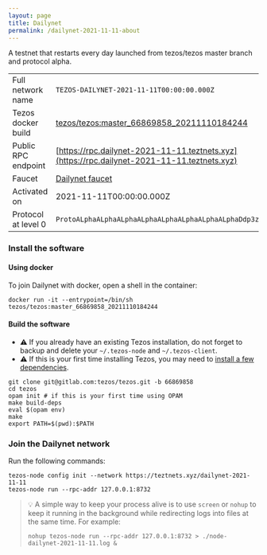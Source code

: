 ```yaml
---
layout: page
title: Dailynet
permalink: /dailynet-2021-11-11-about
---
```


A testnet that restarts every day launched from tezos/tezos master branch and protocol alpha.

| | |
|-------|---------------------|
| Full network name | `TEZOS-DAILYNET-2021-11-11T00:00:00.000Z` |
| Tezos docker build | [tezos/tezos:master_66869858_20211110184244](https://hub.docker.com/r/tezos/tezos/tags?page=1&ordering=last_updated&name=master_66869858_20211110184244) |
| Public RPC endpoint | [https://rpc.dailynet-2021-11-11.teztnets.xyz](https://rpc.dailynet-2021-11-11.teztnets.xyz) |
| Faucet | [Dailynet faucet](https://teztnets.xyz/dailynet-2021-11-11-faucet) |
| Activated on | 2021-11-11T00:00:00.000Z |
| Protocol at level 0 |  `ProtoALphaALphaALphaALphaALphaALphaALphaALphaDdp3zK` |




### Install the software

#### Using docker

To join Dailynet with docker, open a shell in the container:

```
docker run -it --entrypoint=/bin/sh tezos/tezos:master_66869858_20211110184244
```

#### Build the software


- ⚠️  If you already have an existing Tezos installation, do not forget to backup and delete your `~/.tezos-node` and `~/.tezos-client`.
- ⚠️  If this is your first time installing Tezos, you may need to [install a few dependencies](https://tezos.gitlab.io/introduction/howtoget.html#setting-up-the-development-environment-from-scratch).

```
git clone git@gitlab.com:tezos/tezos.git -b 66869858
cd tezos
opam init # if this is your first time using OPAM
make build-deps
eval $(opam env)
make
export PATH=$(pwd):$PATH
```

### Join the Dailynet network

Run the following commands:

```
tezos-node config init --network https://teztnets.xyz/dailynet-2021-11-11
tezos-node run --rpc-addr 127.0.0.1:8732
```

> 💡 A simple way to keep your process alive is to use `screen` or `nohup` to keep it running in the background while redirecting logs into files at the same time. For example:
>
> ```bash=13
> nohup tezos-node run --rpc-addr 127.0.0.1:8732 > ./node-dailynet-2021-11-11.log &
> ```


